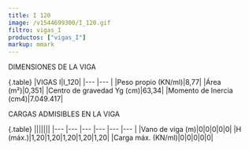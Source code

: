 ```yaml
---
title: I 120
image: /v1544699300/I_120.gif
filtro: vigas_I
productos: ["vigas_I"]
markup: mmark
---
```


DIMENSIONES DE LA VIGA

{.table}
|VIGAS I|I_120|
|--- |--- |
|Peso propio (KN/ml)|8,77|
|Área (m²)|0,351|
|Centro de gravedad Yg (cm)|63,34|
|Momento de Inercia (cm4)|7.049.417|

CARGAS ADMISIBLES EN LA VIGA

{.table}
|||||||
|--- |--- |--- |--- |--- |--- |
|Vano de viga (m)|0|0|0|0|0|
|H (máx.)|1,20|1,20|1,20|1,20|1,20|
|Carga máx. (KN/ml)|0|0|0|0|0|
